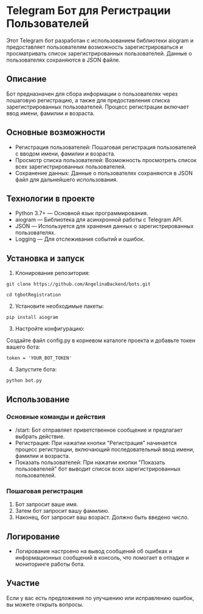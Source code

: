 # Telegram Бот для Регистрации Пользователей

Этот Telegram бот разработан с использованием библиотеки aiogram и предоставляет пользователям возможность зарегистрироваться и просматривать список зарегистрированных пользователей. Данные о пользователях сохраняются в JSON файле.

## Описание

Бот предназначен для сбора информации о пользователях через пошаговую регистрацию, а также для предоставления списка зарегистрированных пользователей. Процесс регистрации включает ввод имени, фамилии и возраста.

## Основные возможности

- Регистрация пользователей: Пошаговая регистрация пользователей с вводом имени, фамилии и возраста.
- Просмотр списка пользователей: Возможность просмотреть список всех зарегистрированных пользователей.
- Сохранение данных: Данные о пользователях сохраняются в JSON файл для дальнейшего использования.

## Технологии в проекте

- Python 3.7+ — Основной язык программирования.
- aiogram — Библиотека для асинхронной работы с Telegram API.
- JSON — Используется для хранения данных о зарегистрированных пользователях.
- Logging — Для отслеживания событий и ошибок.

## Установка и запуск

1. Клонирование репозитория:
 ``` 
git clone https://github.com/AngelinaBackend/bots.git

cd tgbotRegistration
```
 
2. Установите необходимые пакеты:
```
pip install aiogram
```
   
3. Настройте конфигурацию:

Создайте файл config.py в корневом каталоге проекта и добавьте токен вашего бота:
```
token = 'YOUR_BOT_TOKEN'
```
4. Запустите бота:
```
python bot.py
```
    
## Использование

### Основные команды и действия

- /start: Бот отправляет приветственное сообщение и предлагает выбрать действие.
- Регистрация: При нажатии кнопки "Регистрация" начинается процесс регистрации, включающий последовательный ввод имени, фамилии и возраста.
- Показать пользователей: При нажатии кнопки "Показать пользователей" бот выводит список всех зарегистрированных пользователей.

### Пошаговая регистрация

1. Бот запросит ваше имя.
2. Затем бот запросит вашу фамилию.
3. Наконец, бот запросит ваш возраст. Должно быть введено число.

## Логирование

- Логирование настроено на вывод сообщений об ошибках и информационных сообщений в консоль, что помогает в отладке и мониторинге работы бота.

## Участие

Если у вас есть предложения по улучшению или исправлению ошибок, вы можете открыть вопросы.
